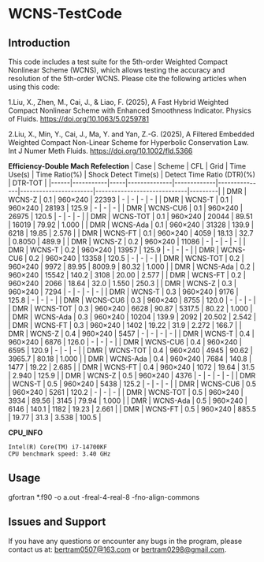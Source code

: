 # WCNS-TestCode
## Introduction

This code includes a test suite for the 5th-order Weighted Compact Nonlinear Scheme (WCNS), which allows testing the accuracy and resolution of the 5th-order WCNS. Please cite the following articles when using this code:

1.Liu, X., Zhen, M., Cai, J., & Liao, F. (2025), A Fast Hybrid Weighted Compact Nonlinear Scheme with Enhanced Smoothness Indicator. Physics of Fluids. https://doi.org/10.1063/5.0259781

2.Liu, X., Min, Y., Cai, J., Ma, Y. and Yan, Z.-G. (2025), A Filtered Embedded Weighted Compact Non-Linear Scheme for Hyperbolic Conservation Law. Int J Numer Meth Fluids. https://doi.org/10.1002/fld.5366

 **Efficiency-Double Mach Refelection** 
| Case | Scheme    | CFL | Grid         | Time Use(s) | Time Ratio(%) | Shock Detect Time(s) | Detect Time Ratio (DTR)(%) | DTR-TOT |
|------|-----------|-----|--------------|-------------|---------------|-----------------------|-----------------------------|---------|
| DMR  | WCNS-Z    | 0.1 | 960×240      | 22393       | -             | -                     | -                           | -       |
| DMR  | WCNS-T    | 0.1 | 960×240      | 28193       | 125.9         | -                     | -                           | -       |
| DMR  | WCNS-CU6  | 0.1 | 960×240      | 26975       | 120.5         | -                     | -                           | -       |
| DMR  | WCNS-TOT  | 0.1 | 960×240      | 20044       | 89.51         | 16019                | 79.92                       | 1.000   |
| DMR  | WCNS-Ada   | 0.1 | 960×240      | 31328       | 139.9         | 6218                 | 19.85                       | 2.576   |
| DMR  | WCNS-FT   | 0.1 | 960×240      | 4059        | 18.13         | 32.7                 | 0.8050                      | 489.9   |
| DMR  | WCNS-Z    | 0.2 | 960×240      | 11086       | -             | -                     | -                           | -       |
| DMR  | WCNS-T    | 0.2 | 960×240      | 13957       | 125.9         | -                     | -                           | -       |
| DMR  | WCNS-CU6  | 0.2 | 960×240      | 13358       | 120.5         | -                     | -                           | -       |
| DMR  | WCNS-TOT  | 0.2 | 960×240      | 9972        | 89.95         | 8009.9               | 80.32                       | 1.000   |
| DMR  | WCNS-Ada   | 0.2 | 960×240      | 15542       | 140.2         | 3108                 | 20.00                       | 2.577   |
| DMR  | WCNS-FT   | 0.2 | 960×240      | 2066        | 18.64         | 32.0                 | 1.550                       | 250.3   |
| DMR  | WCNS-Z    | 0.3 | 960×240      | 7294        | -             | -                     | -                           | -       |
| DMR  | WCNS-T    | 0.3 | 960×240      | 9176        | 125.8         | -                     | -                           | -       |
| DMR  | WCNS-CU6  | 0.3 | 960×240      | 8755        | 120.0         | -                     | -                           | -       |
| DMR  | WCNS-TOT  | 0.3 | 960×240      | 6628        | 90.87         | 5317.5               | 80.22                       | 1.000   |
| DMR  | WCNS-Ada   | 0.3 | 960×240      | 10204       | 139.9         | 2092                 | 20.502                      | 2.542   |
| DMR  | WCNS-FT   | 0.3 | 960×240      | 1402        | 19.22         | 31.9                 | 2.272                       | 166.7   |
| DMR  | WCNS-Z    | 0.4 | 960×240      | 5457        | -             | -                     | -                           | -       |
| DMR  | WCNS-T    | 0.4 | 960×240      | 6876        | 126.0         | -                     | -                           | -       |
| DMR  | WCNS-CU6  | 0.4 | 960×240      | 6595        | 120.9         | -                     | -                           | -       |
| DMR  | WCNS-TOT  | 0.4 | 960×240      | 4945        | 90.62         | 3965.7               | 80.18                       | 1.000   |
| DMR  | WCNS-Ada   | 0.4 | 960×240      | 7684        | 140.8         | 1477                 | 19.22                       | 2.685   |
| DMR  | WCNS-FT   | 0.4 | 960×240      | 1072        | 19.64         | 31.5                 | 2.940                       | 125.9   |
| DMR  | WCNS-Z    | 0.5 | 960×240      | 4376        | -             | -                     | -                           | -       |
| DMR  | WCNS-T    | 0.5 | 960×240      | 5438        | 125.2         | -                     | -                           | -       |
| DMR  | WCNS-CU6  | 0.5 | 960×240      | 5261        | 120.2         | -                     | -                           | -       |
| DMR  | WCNS-TOT  | 0.5 | 960×240      | 3934        | 89.56         | 3145                 | 79.94                       | 1.000   |
| DMR  | WCNS-Ada   | 0.5 | 960×240      | 6146        | 140.1         | 1182                 | 19.23                       | 2.661   |
| DMR  | WCNS-FT   | 0.5 | 960×240      | 885.5       | 19.77         | 31.3                 | 3.538                       | 100.5   |


 **CPU_INFO** 

    Intel(R) Core(TM) i7-14700KF
    CPU benchmark speed: 3.40 GHz

## Usage

gfortran *.f90 -o a.out -freal-4-real-8 -fno-align-commons

## Issues and Support

If you have any questions or encounter any bugs in the program, please contact us at: bertram0507@163.com or bertram0298@gmail.com.
